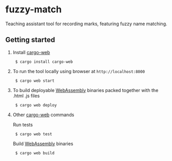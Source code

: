 # fuzzy-match
Teaching assistant tool for recording marks, featuring fuzzy name matching.

## Getting started

1. Install [cargo-web] 
 
        $ cargo install cargo-web
 
2. To run the tool locally using browser at `http://localhost:8000` 
 
        $ cargo web start

 
3. To build deployable [WebAssembly] binaries packed together with the .html .js files 

        $ cargo web deploy

4. Other [cargo-web] commands

    Run tests
    
        $ cargo web test

    Build [WebAssembly] binaries 
 
        $ cargo web build

[cargo-web]: https://github.com/koute/cargo-web
[WebAssembly]: https://en.wikipedia.org/wiki/WebAssembly
